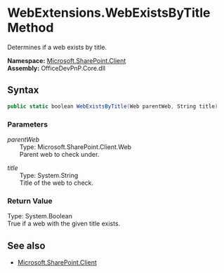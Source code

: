 # WebExtensions.WebExistsByTitle Method  
Determines if a web exists by title.  

**Namespace:** [Microsoft.SharePoint.Client](Microsoft.SharePoint.Client.md)  
**Assembly:** OfficeDevPnP.Core.dll  
## Syntax
```C#
public static boolean WebExistsByTitle(Web parentWeb, String title)
```
### Parameters
*parentWeb*  
&emsp;&emsp;Type: Microsoft.SharePoint.Client.Web  
&emsp;&emsp;Parent web to check under.  
  
*title*  
&emsp;&emsp;Type: System.String  
&emsp;&emsp;Title of the web to check.  
  
### Return Value
Type: System.Boolean  
True if a web with the given title exists.

## See also
- [Microsoft.SharePoint.Client](Microsoft.SharePoint.Client.md)
